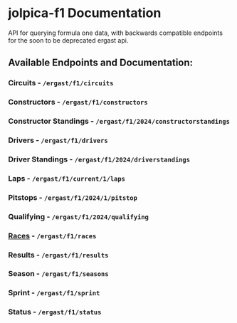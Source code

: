 # jolpica-f1 Documentation

API for querying formula one data, with backwards compatible endpoints for the soon to be deprecated ergast api.

## Available Endpoints and Documentation:

### Circuits - `/ergast/f1/circuits`
### Constructors - `/ergast/f1/constructors`
### Constructor Standings - `/ergast/f1/2024/constructorstandings`
### Drivers - `/ergast/f1/drivers`
### Driver Standings - `/ergast/f1/2024/driverstandings`
### Laps - `/ergast/f1/current/1/laps`
### Pitstops - `/ergast/f1/2024/1/pitstop`
### Qualifying - `/ergast/f1/2024/qualifying`
### [Races](/docs/races.md) - `/ergast/f1/races`
### Results - `/ergast/f1/results`
### Season - `/ergast/f1/seasons`
### Sprint - `/ergast/f1/sprint`
### Status -  `/ergast/f1/status`